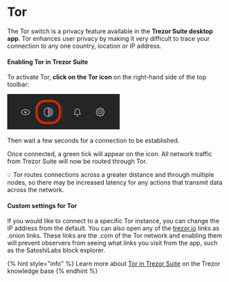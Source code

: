# Tor

The Tor switch is a privacy feature available in the **Trezor Suite desktop app**. Tor enhances user privacy by making it very difficult to trace your connection to any one country, location or IP address.

#### Enabling Tor in Trezor Suite

To activate Tor, **click on the Tor icon** on the right-hand side of the top toolbar:

![](../../../.gitbook/assets/Tor_in-Suite_Highlight.png)

Then wait a few seconds for a connection to be established.

Once connected, a green tick will appear on the icon. All network traffic from Trezor Suite will now be routed through Tor.

💡 Tor routes connections across a greater distance and through multiple nodes, so there may be increased latency for any actions that transmit data across the network.

#### Custom settings for Tor

If you would like to connect to a specific Tor instance, you can change the IP address from the default. You can also open any of the [trezor.io](http://trezor.io) links as .onion links. These links are the .com of the Tor network and enabling them will prevent observers from seeing what links you visit from the app, such as the SatoshiLabs block explorer.

{% hint style="info" %}
Learn more about [Tor in Trezor Suite](https://trezor.io/learn/a/tor-in-trezor-suite-app) on the Trezor knowledge base
{% endhint %}
